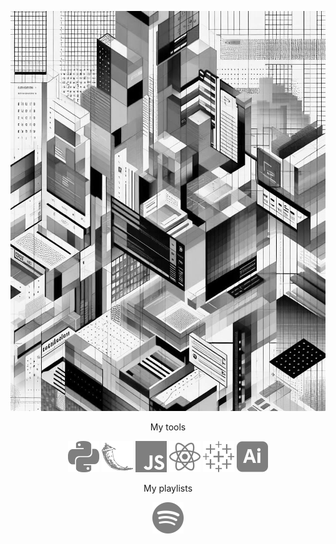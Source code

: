 

<!--
**titamoto/titamoto** is a ✨ _special_ ✨ repository because its `README.md` (this file) appears on your GitHub profile.

Here are some ideas to get you started:

- 🔭 I’m currently working on ...
- 🌱 I’m currently learning ...
- 👯 I’m looking to collaborate on ...
- 🤔 I’m looking for help with ...
- 💬 Ask me about ...
- 📫 How to reach me: ...
- 😄 Pronouns: ...
- ⚡ Fun fact: ...
-->

<p align="center"><img src="pic.jpg" height="640px" width="640px"/></p>
<p align="center">My tools</p>
<p align="center"><a href="https://www.python.org/" title="Python"><img src="icons/python.png" width="50px" height="50px"/></a> <a href="https://flask.palletsprojects.com/en/2.3.x/" title="Flask"><img src="icons/flask.png" width="50px" height="50px"/></a> <a href="https://www.javascript.com/" title="JavaScript"><img src="icons/javascript.png" width="50px" height="50px"/></a> <a href="https://react.dev/" title="React"><img src="icons/react.png" width="50px" height="50px"/></a>  <a href="https://www.tableau.com/" title="Tableau"><img src="icons/tableau.png" width="50px" height="50px"/></a> <a href="https://www.adobe.com/creativecloud.html" title="Adobe Illustrator"><img src="icons/ai.png" width="50px" height="50px"/></a></p>

<p align="center">My playlists</p>
<p align="center"><a href="https://open.spotify.com/user/kl4xfi4lpihuljak3tg329sjz?si=4c17e4e2fde4470e"  title="Spotify"><img src="icons/spotify.png" width="50px" height="50px"/></a></p>
